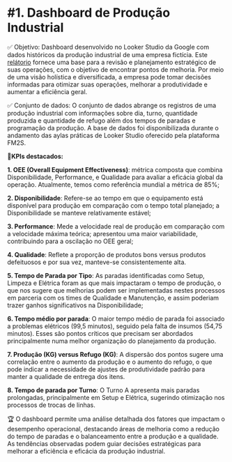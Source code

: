 # #1. Dashboard de Produção Industrial

✅ Objetivo: Dashboard desenvolvido no Looker Studio da Google com dados históricos da produção industrial de uma empresa fictícia. Este [relátorio](https://lookerstudio.google.com/s/lbkqoAAwSA4) fornece uma base para a revisão e planejamento estratégico de suas operações, com o objetivo de encontrar pontos de melhoria. Por meio de uma visão holística e diversificada, a empresa pode tomar decisões informadas para otimizar suas operações, melhorar a produtividade e aumentar a eficiência geral.

✅ Conjunto de dados: O conjunto de dados abrange os registros de uma produção industrial com informações sobre dia, turno, quantidade produzida e quantidade de refugo além dos tempos de paradas e programação da produção. A base de dados foi disponibilizada durante o andamento das aylas práticas de Looker Studio oferecido pela plataforma FM2S.  

📍**KPIs destacados:** 

**1. OEE (Overall Equipment Effectiveness)**: métrica composta que combina Disponibilidade, Performance, e Qualidade para avaliar a eficácia global da operação. Atualmente, temos como referência mundial a métrica de 85%;

**2. Disponibilidade**: Refere-se ao tempo em que o equipamento está disponível para produção em comparação com o tempo total planejado; a Disponibilidade se manteve relativamente estável;

**3. Performance**: Mede a velocidade real de produção em comparação com a velocidade máxima teórica; apresentou uma maior variabilidade, contribuindo para a oscilação no OEE geral;

**4. Qualidade**: Reflete a proporção de produtos bons versus produtos defeituosos e por sua vez, manteve-se consistentemente alta.

**5. Tempo de Parada por Tipo**: As paradas identificadas como Setup, Limpeza e Elétrica foram as que mais impactaram o tempo de produção, o que nos sugere que  melhorias podem ser implementadas nestes processos em parceria com os times de Qualidade e Manutenção, e assim poderiam trazer ganhos significativos na Disponibilidade;

**6. Tempo médio por parada**: O maior tempo médio de parada foi associado a problemas elétricos (99,5 minutos), seguido pela falta de insumos (54,75 minutos). Esses são pontos críticos que precisam ser abordados principalmente numa melhor organização do planejamento da produção. 

**7. Produção (KG) versus Refugo (KG)**: A dispersão dos pontos sugere uma correlação entre o aumento da produção e o aumento do refugo, o que pode indicar a necessidade de ajustes de produtividade padrão para manter a qualidade de entrega dos itens. 

**8. Tempo de parada por Turno**: O Turno A apresenta mais paradas prolongadas, principalmente em Setup e Elétrica, sugerindo otimização nos processos de trocas de linhas. 

🏆 O dashboard permite uma análise detalhada dos fatores que impactam o desempenho operacional, destacando áreas de melhoria como a redução do tempo de paradas e o balanceamento entre a produção e a qualidade. As tendências observadas podem guiar decisões estratégicas para melhorar a eficiência e eficácia da produção industrial.  


